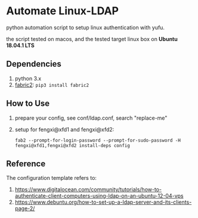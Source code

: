 # Automate Linux-LDAP

python automation script to setup linux authentication with yufu.

the script tested on macos, and the tested target linux box on **Ubuntu 18.04.1 LTS**

## Dependencies

1. python 3.x
2. [fabric2](https://github.com/fabric/fabric): `pip3 install fabric2`

## How to Use

1. prepare your config, see conf/ldap.conf, search "replace-me"
2. setup for fengxi@xfd1 and fengxi@xfd2:

   ```shell
   fab2 --prompt-for-login-password --prompt-for-sudo-password -H fengxi@xfd1,fengxi@xfd2 install-deps config
   ```

## Reference

The configuration template refers to:

1. https://www.digitalocean.com/community/tutorials/how-to-authenticate-client-computers-using-ldap-on-an-ubuntu-12-04-vps
2. https://www.debuntu.org/how-to-set-up-a-ldap-server-and-its-clients-page-2/
